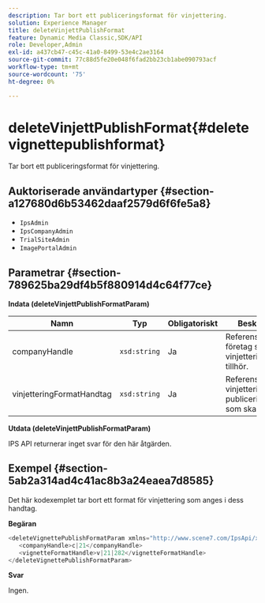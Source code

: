 ```yaml
---
description: Tar bort ett publiceringsformat för vinjettering.
solution: Experience Manager
title: deleteVinjettPublishFormat
feature: Dynamic Media Classic,SDK/API
role: Developer,Admin
exl-id: a437cb47-c45c-41a0-8499-53e4c2ae3164
source-git-commit: 77c88d5fe20e048f6fad2bb23cb1abe090793acf
workflow-type: tm+mt
source-wordcount: '75'
ht-degree: 0%

---
```


# deleteVinjettPublishFormat{#deletevignettepublishformat}

Tar bort ett publiceringsformat för vinjettering.

## Auktoriserade användartyper {#section-a127680d6b53462daaf2579d6f6fe5a8}

* `IpsAdmin`
* `IpsCompanyAdmin`
* `TrialSiteAdmin`
* `ImagePortalAdmin`

## Parametrar {#section-789625ba29df4b5f880914d4c64f77ce}

**Indata (deleteVinjettPublishFormatParam)**

| Namn | Typ | Obligatoriskt | Beskrivning |
|---|---|---|---|
| companyHandle | `xsd:string` | Ja | Referensen till det företag som vinjetteringen tillhör. |
| vinjetteringFormatHandtag | `xsd:string` | Ja | Referensen till vinjetteringens publiceringsformat som ska tas bort. |

**Utdata (deleteVinjettPublishFormatParam)**

IPS API returnerar inget svar för den här åtgärden.

## Exempel {#section-5ab2a314ad4c41ac8b3a24eaea7d8585}

Det här kodexemplet tar bort ett format för vinjettering som anges i dess handtag.

**Begäran**

```java
<deleteVignettePublishFormatParam xmlns="http://www.scene7.com/IpsApi/xsd/2008-01-15">
   <companyHandle>c|21</companyHandle>
   <vignetteFormatHandle>v|21|282</vignetteFormatHandle>
</deleteVignettePublishFormatParam>
```

**Svar**

Ingen.
